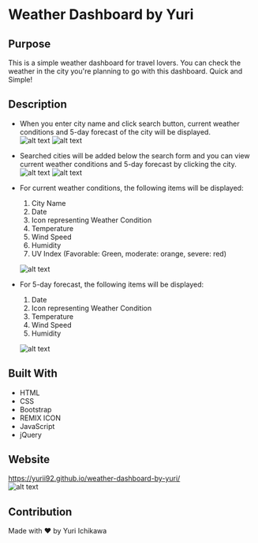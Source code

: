 # Weather Dashboard by Yuri

## Purpose
This is a simple weather dashboard for travel lovers. You can check the weather in the city you're planning to go with this dashboard. Quick and Simple!

## Description
* When you enter city name and click search button, current weather conditions and 5-day forecast of the city will be displayed.<br/>
    ![alt text](./assets/images/screenshot_02_search-form)
    ![alt text](./assets/images/screenshot_02_search-result)
* Searched cities will be added below the search form and you can view current weather conditions and 5-day forecast by clicking the city.<br/>
    ![alt text](./assets/images/screenshot_03_search-history)
    ![alt text](./assets/images/screenshot_03_search-history-result)
* For current weather conditions, the following items will be displayed:
    1. City Name
    2. Date
    3. Icon representing Weather Condition
    4. Temperature
    5. Wind Speed
    6. Humidity
    7. UV Index (Favorable: Green, moderate: orange, severe: red)<br/>

    ![alt text](./assets/images/screenshot_04_current-weather)
* For 5-day forecast, the following items will be displayed:
    1. Date
    2. Icon representing Weather Condition
    3. Temperature
    4. Wind Speed
    5. Humidity<br/>

    ![alt text](./assets/images/screenshot_05_forecast-weather)

## Built With
* HTML
* CSS
* Bootstrap
* REMIX ICON
* JavaScript
* jQuery

## Website
https://yurii92.github.io/weather-dashboard-by-yuri/<br/>
![alt text](./assets/images/screenshot_01_main)

## Contribution
Made with ❤️ by Yuri Ichikawa